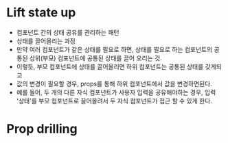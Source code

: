 # Lift state up 
* 컴포넌트 간의 상태 공유를 관리하는 패턴
* 상태를 끌어올리는 과정
* 만약 여러 컴포넌트가 같은 상태를 필요로 하면, 상태를 필요로 하는 컴포넌트의 공통된 상위(부모) 컴포넌트에 공통된 상태를 끌어 오리는 것. 
* 이렇듯, 부모 컴포넌트에 상태를 끌어올리면 하위 컴포넌트는 공통된 상태를 갖게되고
* 값의 변경이 필요할 경우, props를 통해 하위 컴포넌트에서 값을 변경하면된다.
* 예를 들어, 두 개의 다른 자식 컴포넌트가 사용자 입력을 공유해야하는 경우, 입력 '상태'를 부모 컴포넌트로 끌어올려서 두 자식 컴포넌트가 접근 할 수 있게 한다.

# Prop drilling